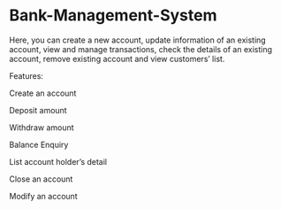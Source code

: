 # Bank-Management-System

Here, you can create a new account, update information of an existing account, view and manage transactions, check the details of an existing account, remove existing account and view customers’ list.

Features:


Create an account

Deposit amount

Withdraw amount

Balance Enquiry

List account holder’s detail

Close an account

Modify an account
